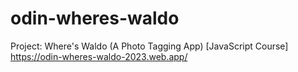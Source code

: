 # odin-wheres-waldo

Project: Where's Waldo (A Photo Tagging App) [JavaScript Course]
https://odin-wheres-waldo-2023.web.app/

